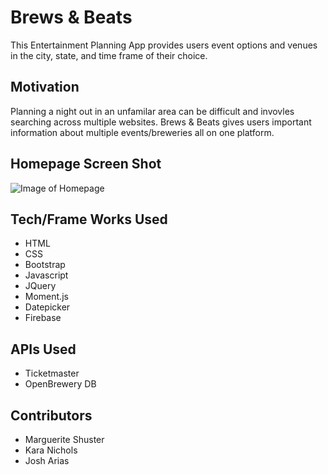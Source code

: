 # Brews & Beats
This Entertainment Planning App provides users event options and venues in the city, state, and time frame of their choice.

## Motivation 
Planning a night out in an unfamilar area can be difficult and invovles searching across multiple websites.  Brews & Beats gives users important information about multiple events/breweries all on one platform.

## Homepage Screen Shot
![Image of Homepage](https://raw.github.com/mshuster4/project_one/final-revisions/assets/images/brews-beats-screenshot.png)

## Tech/Frame Works Used

* HTML
* CSS
* Bootstrap
* Javascript
* JQuery
* Moment.js
* Datepicker
* Firebase

## APIs Used

* Ticketmaster
* OpenBrewery DB

## Contributors 

* Marguerite Shuster
* Kara Nichols
* Josh Arias





